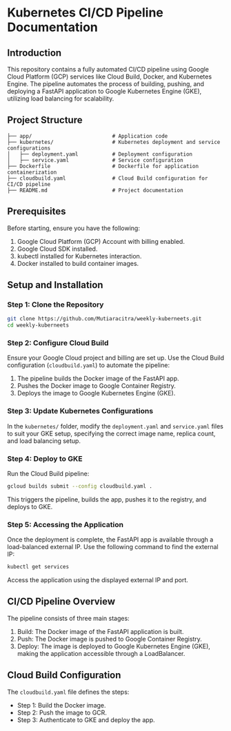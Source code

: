 # **Kubernetes CI/CD Pipeline Documentation**

## Introduction
This repository contains a fully automated CI/CD pipeline using Google Cloud Platform (GCP) services like Cloud Build, Docker, and Kubernetes Engine. The pipeline automates the process of building, pushing, and deploying a FastAPI application to Google Kubernetes Engine (GKE), utilizing load balancing for scalability.

## Project Structure
```
├── app/                          # Application code
├── kubernetes/                   # Kubernetes deployment and service configurations
│   ├── deployment.yaml           # Deployment configuration
│   ├── service.yaml              # Service configuration
├── Dockerfile                    # Dockerfile for application containerization
├── cloudbuild.yaml               # Cloud Build configuration for CI/CD pipeline
├── README.md                     # Project documentation
```

## Prerequisites
Before starting, ensure you have the following:
1. Google Cloud Platform (GCP) Account with billing enabled.
2. Google Cloud SDK installed.
3. kubectl installed for Kubernetes interaction.
4. Docker installed to build container images.

## Setup and Installation

### Step 1: Clone the Repository
```bash
git clone https://github.com/Mutiaracitra/weekly-kuberneets.git
cd weekly-kuberneets
```

### Step 2: Configure Cloud Build
Ensure your Google Cloud project and billing are set up. Use the Cloud Build configuration (`cloudbuild.yaml`) to automate the pipeline:
1. The pipeline builds the Docker image of the FastAPI app.
2. Pushes the Docker image to Google Container Registry.
3. Deploys the image to Google Kubernetes Engine (GKE).

### Step 3: Update Kubernetes Configurations
In the `kubernetes/` folder, modify the `deployment.yaml` and `service.yaml` files to suit your GKE setup, specifying the correct image name, replica count, and load balancing setup.

### Step 4: Deploy to GKE
Run the Cloud Build pipeline:
```bash
gcloud builds submit --config cloudbuild.yaml .
```
This triggers the pipeline, builds the app, pushes it to the registry, and deploys to GKE.

### Step 5: Accessing the Application
Once the deployment is complete, the FastAPI app is available through a load-balanced external IP. Use the following command to find the external IP:
```bash
kubectl get services
```
Access the application using the displayed external IP and port.

## CI/CD Pipeline Overview
The pipeline consists of three main stages:
1. Build: The Docker image of the FastAPI application is built.
2. Push: The Docker image is pushed to Google Container Registry.
3. Deploy: The image is deployed to Google Kubernetes Engine (GKE), making the application accessible through a LoadBalancer.

## Cloud Build Configuration
The `cloudbuild.yaml` file defines the steps:
- Step 1: Build the Docker image.
- Step 2: Push the image to GCR.
- Step 3: Authenticate to GKE and deploy the app.

